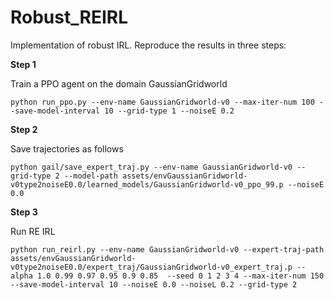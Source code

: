 # Robust_REIRL

Implementation of robust IRL. Reproduce the results in three steps:

**Step 1**

Train a PPO agent on the domain GaussianGridworld

```
python run_ppo.py --env-name GaussianGridworld-v0 --max-iter-num 100 --save-model-interval 10 --grid-type 1 --noiseE 0.2
```

**Step 2**

Save trajectories as follows

```
python gail/save_expert_traj.py --env-name GaussianGridworld-v0 --grid-type 2 --model-path assets/envGaussianGridworld-v0type2noiseE0.0/learned_models/GaussianGridworld-v0_ppo_99.p --noiseE 0.0
```


**Step 3**

Run RE IRL

```
python run_reirl.py --env-name GaussianGridworld-v0 --expert-traj-path assets/envGaussianGridworld-v0type2noiseE0.0/expert_traj/GaussianGridworld-v0_expert_traj.p --alpha 1.0 0.99 0.97 0.95 0.9 0.85  --seed 0 1 2 3 4 --max-iter-num 150 --save-model-interval 10 --noiseE 0.0 --noiseL 0.2 --grid-type 2
```


